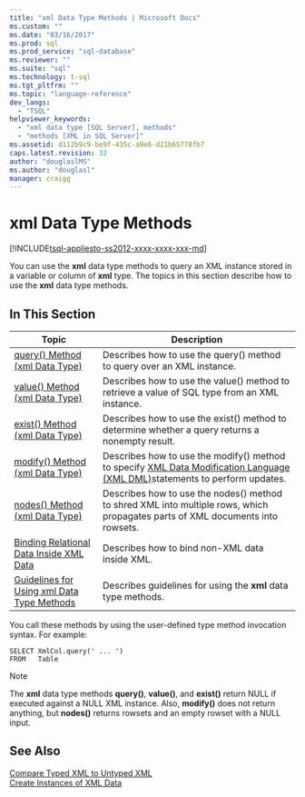 ```yaml
---
title: "xml Data Type Methods | Microsoft Docs"
ms.custom: ""
ms.date: "03/16/2017"
ms.prod: sql
ms.prod_service: "sql-database"
ms.reviewer: ""
ms.suite: "sql"
ms.technology: t-sql
ms.tgt_pltfrm: ""
ms.topic: "language-reference"
dev_langs: 
  - "TSQL"
helpviewer_keywords: 
  - "xml data type [SQL Server], methods"
  - "methods [XML in SQL Server]"
ms.assetid: d112b9c9-be9f-435c-a9e6-d21b65778fb7
caps.latest.revision: 32
author: "douglaslMS"
ms.author: "douglasl"
manager: craigg
---
```

# xml Data Type Methods
[!INCLUDE[tsql-appliesto-ss2012-xxxx-xxxx-xxx-md](../../includes/tsql-appliesto-ss2012-xxxx-xxxx-xxx-md.md)]

  You can use the **xml** data type methods to query an XML instance stored in a variable or column of **xml** type. The topics in this section describe how to use the **xml** data type methods.  
  
## In This Section  
  
|Topic|Description|  
|-----------|-----------------|  
|[query&#40;&#41; Method &#40;xml Data Type&#41;](../../t-sql/xml/query-method-xml-data-type.md)|Describes how to use the query() method to query over an XML instance.|  
|[value&#40;&#41; Method &#40;xml Data Type&#41;](../../t-sql/xml/value-method-xml-data-type.md)|Describes how to use the value() method to retrieve a value of SQL type from an XML instance.|  
|[exist&#40;&#41; Method &#40;xml Data Type&#41;](../../t-sql/xml/exist-method-xml-data-type.md)|Describes how to use the exist() method to determine whether a query returns a nonempty result.|  
|[modify&#40;&#41; Method &#40;xml Data Type&#41;](../../t-sql/xml/modify-method-xml-data-type.md)|Describes how to use the modify() method to specify [XML Data Modification Language &#40;XML DML&#41;](../../t-sql/xml/xml-data-modification-language-xml-dml.md)statements to perform updates.|  
|[nodes&#40;&#41; Method &#40;xml Data Type&#41;](../../t-sql/xml/nodes-method-xml-data-type.md)|Describes how to use the nodes() method to shred XML into multiple rows, which propagates parts of XML documents into rowsets.|  
|[Binding Relational Data Inside XML Data](../../t-sql/xml/binding-relational-data-inside-xml-data.md)|Describes how to bind non-XML data inside XML.|  
|[Guidelines for Using xml Data Type Methods](../../t-sql/xml/guidelines-for-using-xml-data-type-methods.md)|Describes guidelines for using the **xml** data type methods.|  
  
 You call these methods by using the user-defined type method invocation syntax. For example:  
  
```  
SELECT XmlCol.query(' ... ')  
FROM   Table  
```  
  
> [!NOTE]  
>  The **xml** data type methods **query()**, **value()**, and **exist()** return NULL if executed against a NULL XML instance. Also, **modify()** does not return anything, but **nodes()** returns rowsets and an empty rowset with a NULL input.  
  
## See Also  
 [Compare Typed XML to Untyped XML](../../relational-databases/xml/compare-typed-xml-to-untyped-xml.md)   
 [Create Instances of XML Data](../../relational-databases/xml/create-instances-of-xml-data.md)  
  
  
